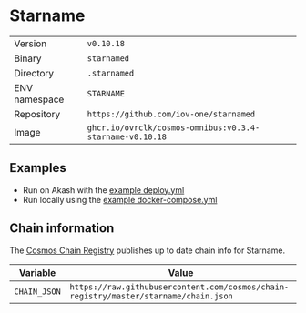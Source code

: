 # Starname

| | |
|---|---|
|Version|`v0.10.18`|
|Binary|`starnamed`|
|Directory|`.starnamed`|
|ENV namespace|`STARNAME`|
|Repository|`https://github.com/iov-one/starnamed`|
|Image|`ghcr.io/ovrclk/cosmos-omnibus:v0.3.4-starname-v0.10.18`|

## Examples

- Run on Akash with the [example deploy.yml](./deploy.yml)
- Run locally using the [example docker-compose.yml](./docker-compose.yml)

## Chain information

The [Cosmos Chain Registry](https://github.com/cosmos/chain-registry) publishes up to date chain info for Starname.

|Variable|Value|
|---|---|
|`CHAIN_JSON`|`https://raw.githubusercontent.com/cosmos/chain-registry/master/starname/chain.json`|
